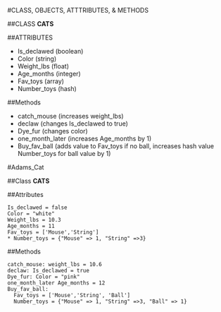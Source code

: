 #CLASS, OBJECTS, ATTTRIBUTES, & METHODS

##CLASS
**CATS**

##ATTRIBUTES

  * Is_declawed (boolean)
  * Color (string)
  * Weight_lbs (float)
  * Age_months (integer)
  * Fav_toys (array)
  * Number_toys  (hash)

##Methods
  * catch_mouse (increases weight_lbs)
  * declaw (changes Is_declawed to true)
  * Dye_fur (changes color)
  * one_month_later (increases Age_months by 1)
  * Buy_fav_ball (adds value to Fav_toys if no ball, increases hash value Number_toys for ball value by 1)

#Adams_Cat

##Class
**CATS**

##Attributes
```
Is_declawed = false
Color = "white"
Weight_lbs = 10.3
Age_months = 11
Fav_toys = ['Mouse','String']
* Number_toys = {"Mouse" => 1, "String" =>3}
```

##Methods
```
catch_mouse: weight_lbs = 10.6
declaw: Is_declawed = true
Dye_fur: Color = "pink"
one_month_later Age_months = 12
Buy_fav_ball:
  Fav_toys = ['Mouse','String', 'Ball']
  Number_toys = {"Mouse" => 1, "String" =>3, "Ball" => 1}
```
